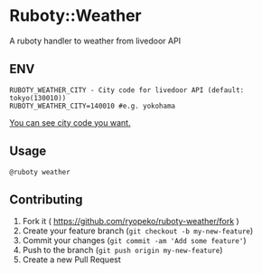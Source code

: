 # Ruboty::Weather
A ruboty handler to weather from livedoor API

## ENV
```
RUBOTY_WEATHER_CITY - City code for livedoor API (default: tokyo(130010))
RUBOTY_WEATHER_CITY=140010 #e.g. yokohama
```
[You can see city code you want.](https://gist.github.com/ryopeko/352e17af0b2f74bbddab)

## Usage
```
@ruboty weather
```

## Contributing

1. Fork it ( https://github.com/ryopeko/ruboty-weather/fork )
2. Create your feature branch (`git checkout -b my-new-feature`)
3. Commit your changes (`git commit -am 'Add some feature'`)
4. Push to the branch (`git push origin my-new-feature`)
5. Create a new Pull Request

